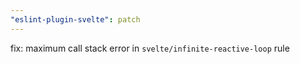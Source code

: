 ```yaml
---
"eslint-plugin-svelte": patch
---
```


fix: maximum call stack error in `svelte/infinite-reactive-loop` rule
